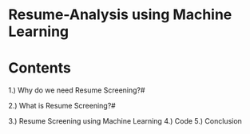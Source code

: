 # Resume-Analysis using Machine Learning 

# Contents 
1.) Why do we need Resume Screening?#

2.) What is Resume Screening?#

3.) Resume Screening using Machine Learning
4.) Code
5.) Conclusion    
     
 
